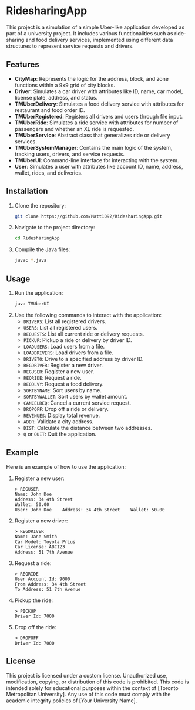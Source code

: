 # RidesharingApp

This project is a simulation of a simple Uber-like application developed as part of a university project. It includes various functionalities such as ride-sharing and food delivery services, implemented using different data structures to represent service requests and drivers.

## Features

- **CityMap**: Represents the logic for the address, block, and zone functions within a 9x9 grid of city blocks.
- **Driver**: Simulates a car driver with attributes like ID, name, car model, license plate, address, and status.
- **TMUberDelivery**: Simulates a food delivery service with attributes for restaurant and food order ID.
- **TMUberRegistered**: Registers all drivers and users through file input.
- **TMUberRide**: Simulates a ride service with attributes for number of passengers and whether an XL ride is requested.
- **TMUberService**: Abstract class that generalizes ride or delivery services.
- **TMUberSystemManager**: Contains the main logic of the system, tracking users, drivers, and service requests.
- **TMUberUI**: Command-line interface for interacting with the system.
- **User**: Simulates a user with attributes like account ID, name, address, wallet, rides, and deliveries.

## Installation

1. Clone the repository:
   ```sh
   git clone https://github.com/Matt1092/RidesharingApp.git
   ```
2. Navigate to the project directory:
   ```sh
   cd RidesharingApp
   ```
3. Compile the Java files:
   ```sh
   javac *.java
   ```

## Usage

1. Run the application:
   ```sh
   java TMUberUI
   ```
2. Use the following commands to interact with the application:
    + `DRIVERS`: List all registered drivers.
    + `USERS`: List all registered users.
    + `REQUESTS`: List all current ride or delivery requests.
    + `PICKUP`: Pickup a ride or delivery by driver ID.
    + `LOADUSERS`: Load users from a file.
    + `LOADDRIVERS`: Load drivers from a file.
    + `DRIVETO`: Drive to a specified address by driver ID.
    + `REGDRIVER`: Register a new driver.
    + `REGUSER`: Register a new user.
    + `REQRIDE`: Request a ride.
    + `REQDLVY`: Request a food delivery.
    + `SORTBYNAME`: Sort users by name.
    + `SORTBYWALLET`: Sort users by wallet amount.
    + `CANCELREQ`: Cancel a current service request.
    + `DROPOFF`: Drop off a ride or delivery.
    + `REVENUES`: Display total revenue.
    + `ADDR`: Validate a city address.
    + `DIST`: Calculate the distance between two addresses.
    + `Q` or `QUIT`: Quit the application.

## Example
Here is an example of how to use the application:
1. Register a new user:
   ```text
   > REGUSER
   Name: John Doe
   Address: 34 4th Street
   Wallet: 50.00
   User: John Doe    Address: 34 4th Street    Wallet: 50.00
   ```
2. Register a new driver:
   ```text
   > REGDRIVER
   Name: Jane Smith
   Car Model: Toyota Prius
   Car License: ABC123
   Address: 51 7th Avenue
   ```
3. Request a ride:
   ```text
   > REQRIDE
   User Account Id: 9000
   From Address: 34 4th Street
   To Address: 51 7th Avenue
   ```
4. Pickup the ride:
   ```text
   > PICKUP
   Driver Id: 7000
   ```
5. Drop off the ride:
   ```text
   > DROPOFF
   Driver Id: 7000
   ```

## License
This project is licensed under a custom license. Unauthorized use, modification, copying, or distribution of this code is prohibited. This code is intended solely for educational purposes within the context of [Toronto Metropolitan University]. Any use of this code must comply with the academic integrity policies of [Your University Name].
